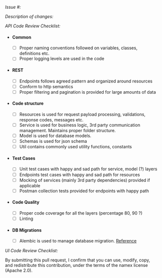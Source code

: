 *Issue #:*

*Description of changes:*

*API Code Review Checklist:*
 - #### Common
    - [ ] Proper naming conventions followed on variables, classes, definitions etc.
    - [ ] Proper logging levels are used in the code 
 - #### REST 
    - [ ] Endpoints follows agreed pattern and organized around resources
    - [ ] Conform to http semantics
    - [ ] Proper filtering and pagination is provided for large amounts of data
 - #### Code structure
    - [ ] Resources is used for request payload processing, validations, response codes, messages etc.
    - [ ] Service is used for business logic, 3rd party communication management. Maintains proper folder structure.
    - [ ] Model is used for database models.
    - [ ] Schemas is used for json schema
    - [ ] Util contains commonly used utility functions, constants
 - #### Test Cases
    - [ ] Unit test cases with happy and sad path for service, model (?) layers
    - [ ] Endpoints test cases with happy and sad path for resources
    - [ ] Mocking of services (mainly 3rd party dependencies) provided if applicable
    - [ ] Postman collection tests provided for endpoints with happy path
 - #### Code Quality
    - [ ] Proper code coverage for all the layers (percentage 80, 90 ?)
    - [ ] Linting
- #### DB Migrations
    - [ ] Alembic is used to manage database migration. [Reference](https://github.com/bcgov/namex/blob/master/docs/database.md)


*UI Code Review Checklist:*

By submitting this pull request, I confirm that you can use, modify, copy, and redistribute this contribution, under the terms of the namex license (Apache 2.0).
